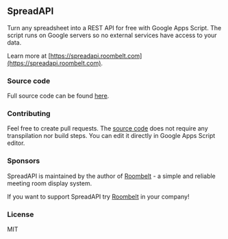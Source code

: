 ## SpreadAPI

Turn any spreadsheet into a REST API for free with Google Apps Script. The script runs on Google servers so no external
services have access to your data.

Learn more at [https://spreadapi.roombelt.com](https://spreadapi.roombelt.com).

### Source code

Full source code can be found [here](./spread-api.js).

### Contributing

Feel free to create pull requests. The [source code](./spread-api.js) 
does not require any transpilation nor build steps. You can edit it
directly in Google Apps Script editor. 

### Sponsors

SpreadAPI is maintained by the author of [Roombelt](https://roombelt.com) - a simple and reliable meeting room display system.

If you want to support SpreadAPI try [Roombelt](https://roombelt.com) in your company!

### License
MIT


